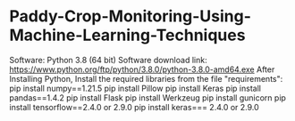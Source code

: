 # Paddy-Crop-Monitoring-Using-Machine-Learning-Techniques

Software: Python 3.8 (64 bit) 
Software download link:
 https://www.python.org/ftp/python/3.8.0/python-3.8.0-amd64.exe
After Installing Python, Install the required libraries from the file
"requirements":
pip install numpy==1.21.5
pip install Pillow
pip install Keras
pip install pandas==1.4.2
pip install Flask
pip install Werkzeug
pip install gunicorn
pip install tensorflow==2.4.0 or 2.9.0
pip install keras=== 2.4.0 or 2.9.0

